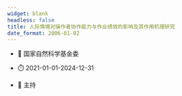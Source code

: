 ```yaml
---
widget: blank
headless: false
title: 人际情境对操作者协作能力与作业绩效的影响及其作用机理研究
date_format: 2006-01-02
---
```



- :notebook: 国家自然科学基金委

- :stopwatch: 2021-01-01-2024-12-31

- :boy: 主持